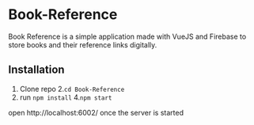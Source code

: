# Book-Reference
Book Reference is a simple application made with VueJS and Firebase to store books and their reference links digitally.


## Installation
1. Clone repo
2.`cd Book-Reference`
3. run `npm install` 
4.`npm start`



open http://localhost:6002/ once the server is started

